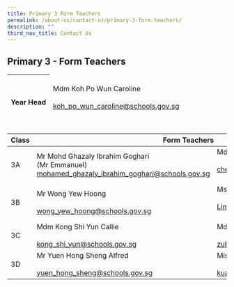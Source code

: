 ```yaml
---
title: Primary 3 Form Teachers
permalink: /about-us/contact-us/primary-3-form-teachers/
description: ""
third_nav_title: Contact Us
---
```

## **Primary 3 - Form Teachers**

<table>
<thead>
  <tr>
    <th><br><br>Year Head</th>
    <td><br>Mdm Koh Po Wun Caroline<br><br><a href="mailto:koh_po_wun_caroline@schools.gov.sg">koh_po_wun_caroline@schools.gov.sg</a></td>
  </tr>
</thead>
</table>

<br>

<table>
<thead>
  <tr>
    <th>Class</th>
    <th colspan="2">Form Teachers</th>
  </tr>
</thead>
<tbody>
  <tr>
    <td>3A</td>
    <td>Mr Mohd Ghazaly Ibrahim Goghari<br>(Mr Emmanuel)<br><a href="mailto:mohamed_ghazaly_ibrahim_goghari@schools.gov.sg">mohamed_ghazaly_ibrahim_goghari@schools.gov.sg</a><br></td>
    <td>Mdm Chew Boon Ping Janice <br><br><a href="mailto:chew_boon_ping@schools.gov.sg" target="_blank" rel="noopener noreferrer">chew_boon_ping@schools.gov.sg</a><br><br></td>
  </tr>
  <tr>
    <td>3B</td>
    <td>Mr Wong Yew Hoong <br><br><a href="mailto:wong_yew_hoong@schools.gov.sg" target="_blank" rel="noopener noreferrer">wong_yew_hoong@schools.gov.sg</a></td>
    <td>Ms Lim Mei Ling Helen<br><br><a href="mailto:Lim_Mei_Ling_Helen@schools.gov.sg" target="_blank" rel="noopener noreferrer">Lim_Mei_Ling_Helen@schools.gov.sg</a><br><br></td>
  </tr>
  <tr>
    <td>3C</td>
    <td>Mdm Kong Shi Yun Callie<br><br><a href="mailto:kong_shi_yun@schools.gov.sg" target="_blank" rel="noopener noreferrer">kong_shi_yun@schools.gov.sg</a><br></td>
    <td>Mdm Zubaidah Binte Amid<br><br><a href="mailto:zubaidah_amid@schools.gov.sg">zubaidah_amid@schools.gov.sg</a></td>
  </tr>
  <tr>
    <td>3D</td>
    <td>Mr Yuen Hong Sheng Alfred<br><br><a href="mailto:yuen_hong_sheng@schools.gov.sg" target="_blank" rel="noopener noreferrer">yuen_hong_sheng@schools.gov.sg</a></td>
    <td>Miss Kua En Na<br><br><a href="mailto:kua_en_na@schools.gov.sg">kua_en_na@schools.gov.sg</a></td>
  </tr>
</tbody>
</table>